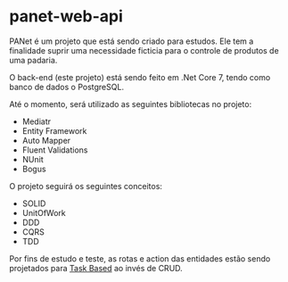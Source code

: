 # panet-web-api
PANet é um projeto que está sendo criado para estudos. Ele tem a finalidade suprir uma necessidade ficticia para o controle de produtos de uma padaria.

O back-end (este projeto) está sendo feito em .Net Core 7, tendo como banco de dados o PostgreSQL.<br/>

Até o momento, será utilizado as seguintes bibliotecas no projeto:
  <ul>
    <li>Mediatr</li>
    <li>Entity Framework</li>
    <li>Auto Mapper</li>
    <li>Fluent Validations</li>
    <li>NUnit</li>
    <li>Bogus</li>
  </ul>

O projeto seguirá os seguintes conceitos:
<ul>
  <li>SOLID</li>
  <li>UnitOfWork</li>
  <li>DDD</li>
  <li>CQRS</li>
  <li>TDD</li>
</ul>

Por fins de estudo e teste, as rotas e action das entidades estão sendo projetados para [Task Based](https://codeopinion.com/decomposing-crud-to-a-task-based-ui/) ao invés de CRUD.
